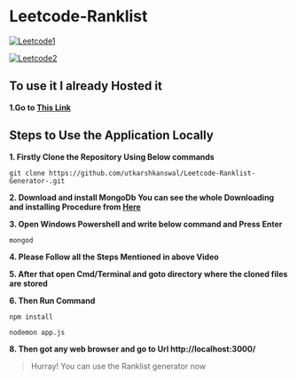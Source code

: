 # Leetcode-Ranklist

<a href="https://ibb.co/ct8YT1h"><img src="https://i.ibb.co/d6pmKr4/Leetcode1.jpg" alt="Leetcode1" border="0"></a>

<a href="https://ibb.co/wyw6jQS"><img src="https://i.ibb.co/nrnkt17/Leetcode2.jpg" alt="Leetcode2" border="0"></a>

## To use it I already Hosted it 

**1.Go to [This Link](https://leetcode-ranklist.herokuapp.com/)**

## Steps to Use the Application Locally

**1. Firstly Clone the Repository Using Below commands**

`git clone https://github.com/utkarshkanswal/Leetcode-Ranklist-Generator-.git`


**2. Download and install MongoDb You can see the whole Downloading and installing Procedure from [Here](https://www.youtube.com/watch?v=_lLz56gRYe4)**

**3. Open Windows Powershell and write below command and Press Enter**

`mongod`

**4. Please Follow all the Steps Mentioned in above Video**

**5. After that open Cmd/Terminal and goto directory where the cloned files are stored**

**6. Then Run Command**

`npm install`

`nodemon app.js`

**8. Then got any web browser and go to Url http://localhost:3000/**

>Hurray! You can use the Ranklist generator now

